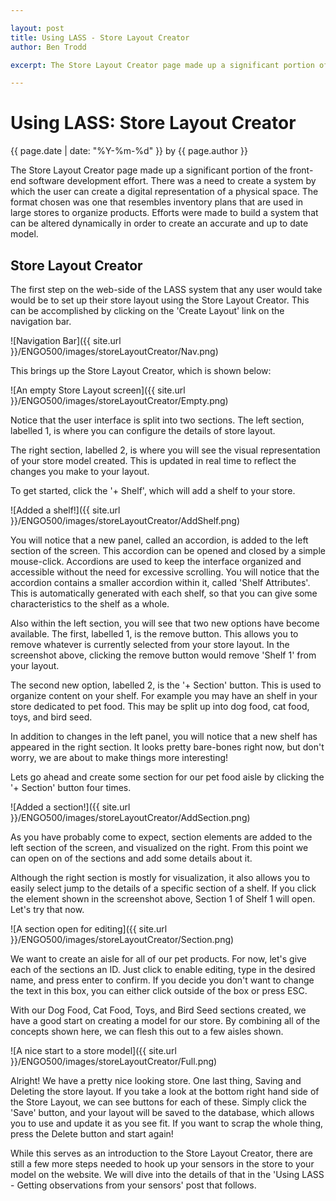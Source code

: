 ```yaml
---

layout: post
title: Using LASS - Store Layout Creator
author: Ben Trodd

excerpt: The Store Layout Creator page made up a significant portion of the front-end software development effort. There was a need to create a system by which the user can create a digital representation of a physical space. The format chosen was one that resembles inventory plans that are used in large stores to organize products. Efforts were made to build a system that can be altered dynamically in order to create an accurate and up to date model. In this post, we teach you how to use the system to build a model of your store within the LASS system.

---
```

# Using LASS: Store Layout Creator
<p class='blog-post-meta'>{{ page.date | date: "%Y-%m-%d" }} by {{ page.author }}</p>

The Store Layout Creator page made up a significant portion of the front-end software development effort. There was a need to create a system by which the user can create a digital representation of a physical space. The format chosen was one that resembles inventory plans that are used in large stores to organize products. Efforts were made to build a system that can be altered dynamically in order to create an accurate and up to date model.

## Store Layout Creator

The first step on the web-side of the LASS system that any user would take would be to set up their store layout using the Store Layout Creator. This can be accomplished by clicking on the 'Create Layout' link on the navigation bar.

![Navigation Bar]({{ site.url }}/ENGO500/images/storeLayoutCreator/Nav.png)

This brings up the Store Layout Creator, which is shown below:

![An empty Store Layout screen]({{ site.url }}/ENGO500/images/storeLayoutCreator/Empty.png)

Notice that the user interface is split into two sections. The left section, labelled 1, is where you can configure the details of store layout.

The right section, labelled 2, is where you will see the visual representation of your store model created. This is updated in real time to reflect the changes you make to your layout.

To get started, click the '+ Shelf', which will add a shelf to your store.

![Added a shelf!]({{ site.url }}/ENGO500/images/storeLayoutCreator/AddShelf.png)

You will notice that a new panel, called an accordion, is added to the left section of the screen. This accordion can be opened and closed by a simple mouse-click. Accordions are used to keep the interface organized and accessible without the need for excessive scrolling. You will notice that the accordion contains a smaller accordion within it, called 'Shelf Attributes'. This is automatically generated with each shelf, so that you can give some characteristics to the shelf as a whole.

Also within the left section, you will see that two new options have become available. The first, labelled 1, is the remove button. This allows you to remove whatever is currently selected from your store layout. In the screenshot above, clicking the remove button would remove 'Shelf 1' from your layout.

The second new option, labelled 2, is the '+ Section' button. This is used to organize content on your shelf. For example you may have an shelf in your store dedicated to pet food. This may be split up into dog food, cat food, toys, and bird seed. 

In addition to changes in the left panel, you will notice that a new shelf has appeared in the right section. It looks pretty bare-bones right now, but don't worry, we are about to make things more interesting!

Lets go ahead and create some section for our pet food aisle by clicking the '+ Section' button four times.

![Added a section!]({{ site.url }}/ENGO500/images/storeLayoutCreator/AddSection.png)

As you have probably come to expect, section elements are added to the left section of the screen, and visualized on the right. From this point we can open on of the sections and add some details about it.

Although the right section is mostly for visualization, it also allows you to easily select jump to the details of a specific section of a shelf. If you click the element shown in the screenshot above, Section 1 of Shelf 1 will open. Let's try that now.

![A section open for editing]({{ site.url }}/ENGO500/images/storeLayoutCreator/Section.png)

We want to create an aisle for all of our pet products. For now, let's give each of the sections an ID. Just click to enable editing, type in the desired name, and press enter to confirm. If you decide you don't want to change the text in this box, you can either click outside of the box or press ESC.

With our Dog Food, Cat Food, Toys, and Bird Seed sections created, we have a good start on creating a model for our store. By combining all of the concepts shown here, we can flesh this out to a few aisles shown.

![A nice start to a store model]({{ site.url }}/ENGO500/images/storeLayoutCreator/Full.png)

Alright! We have a pretty nice looking store. One last thing, Saving and Deleting the store layout. If you take a look at the bottom right hand side of the Store Layout, we can see buttons for each of these. Simply click the 'Save' button, and your layout will be saved to the database, which allows you to use and update it as you see fit. If you want to scrap the whole thing, press the Delete button and start again!

While this serves as an introduction to the Store Layout Creator, there are still a few more steps needed to hook up your sensors in the store to your model on the website. We will dive into the details of that in the 'Using LASS - Getting observations from your sensors' post that follows.
